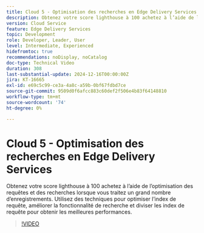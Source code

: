 ```yaml
---
title: Cloud 5 - Optimisation des recherches en Edge Delivery Services
description: Obtenez votre score lighthouse à 100 achetez à l’aide de l’optimisation des requêtes et des recherches lorsque vous traitez un grand nombre d’enregistrements.
version: Cloud Service
feature: Edge Delivery Services
topic: Development
role: Developer, Leader, User
level: Intermediate, Experienced
hidefromtoc: true
recommendations: noDisplay, noCatalog
doc-type: Technical Video
duration: 308
last-substantial-update: 2024-12-16T00:00:00Z
jira: KT-16665
exl-id: e69c5c99-ce3a-4a8c-a59b-0bf67fdbd7ce
source-git-commit: 9509d0f6afcc883c60def2f506e4b83f64148810
workflow-type: tm+mt
source-wordcount: '74'
ht-degree: 0%

---
```


# Cloud 5 - Optimisation des recherches en Edge Delivery Services

Obtenez votre score lighthouse à 100 achetez à l’aide de l’optimisation des requêtes et des recherches lorsque vous traitez un grand nombre d’enregistrements. Utilisez des techniques pour optimiser l’index de requête, améliorer la fonctionnalité de recherche et diviser les index de requête pour obtenir les meilleures performances.

>[!VIDEO](https://video.tv.adobe.com/v/3440976/?learn=on&enablevpops)

